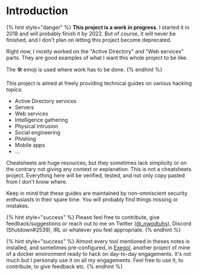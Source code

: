 # Introduction

{% hint style="danger" %}
**This project is a work in progress**. I started it in 2018 and will probably finish it by 2022. But of course, it will never be finished, and I don't plan on letting this project become deprecated. 

Right now, I mostly worked on the "Active Directory" and "Web services" parts. They are good examples of what I want this whole project to be like.

The 🛠️ emoji is used where work has to be done.
{% endhint %}

This project is aimed at freely providing technical guides on various hacking topics:

* Active Directory services
* Servers
* Web services
* Intelligence gathering
* Physical intrusion
* Social engineering
* Phishing
* Mobile apps
* ...

Cheatsheets are huge resources, but they sometimes lack simplicity or on the contrary not giving any context or explanation. This is not a cheatsheets project. Everything here will be verified, tested, and not only copy pasted from I don't know where.

Keep in mind that these guides are maintained by non-omniscient security enthusiasts in their spare time. You will probably find things missing or mistakes.

{% hint style="success" %}
Please feel free to contribute, give feedback/suggestions or reach out to me on Twitter \([@\_nwodtuhs](https://twitter.com/_nwodtuhs)\), Discord \(Shutdown\#2539\), IRL or whatever you feel appropriate.
{% endhint %}

{% hint style="success" %}
Almost every tool mentioned in theses notes is installed, and sometimes pre-configured, in [Exegol](https://github.com/ShutdownRepo/Exegol), another project of mine of a docker environment ready to hack on day-to-day engagements. It's not much but I personaly use it on all my engagements. Feel free to use it, to contribute, to give feedback etc.
{% endhint %}

